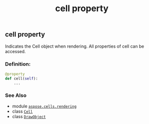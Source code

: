 ﻿---
title: cell property
second_title: Aspose.Cells for Python via .NET API References
description: 
type: docs
weight: 30
url: /aspose.cells.rendering/drawobject/cell/
is_root: false
---

## cell property


Indicates the Cell object when rendering.
All properties of cell can be accessed.
### Definition:
```python
@property
def cell(self):
    ...
```

### See Also
* module [`aspose.cells.rendering`](../../)
* class [`Cell`](/cells/python-net/aspose.cells/cell)
* class [`DrawObject`](/cells/python-net/aspose.cells.rendering/drawobject)
